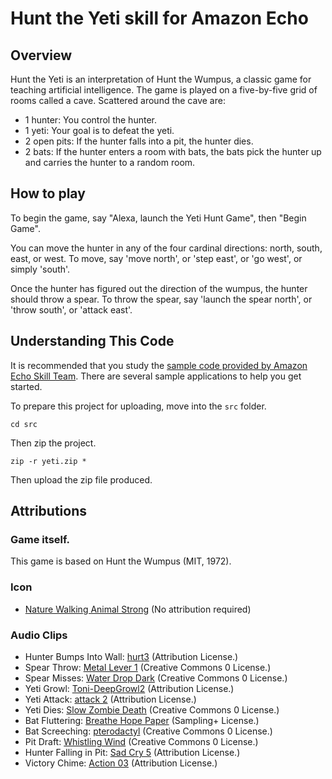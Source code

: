 # Hunt the Yeti skill for Amazon Echo

## Overview

Hunt the Yeti is an interpretation of Hunt the Wumpus, a classic game for teaching artificial intelligence. The game is played on a five-by-five grid of rooms called a cave. Scattered around the cave are:

- 1 hunter: You control the hunter.
- 1 yeti: Your goal is to defeat the yeti.
- 2 open pits: If the hunter falls into a pit, the hunter dies.
- 2 bats: If the hunter enters a room with bats, the bats pick the hunter up and carries the hunter to a random room.

## How to play

To begin the game, say "Alexa, launch the Yeti Hunt Game", then "Begin Game".

You can move the hunter in any of the four cardinal directions: north, south, east, or west. To move, say 'move north', or 'step east', or 'go west', or simply 'south'.

Once the hunter has figured out the direction of the wumpus, the hunter should throw a spear. To throw the spear, say 'launch the spear north', or 'throw south', or 'attack east'.

## Understanding This Code

It is recommended that you study the [sample code provided by Amazon Echo Skill Team](https://github.com/amzn/alexa-skills-kit-js). There are several sample applications to help you get started.

To prepare this project for uploading, move into the `src` folder.

    cd src

Then zip the project.

    zip -r yeti.zip *

Then upload the zip file produced.

## Attributions

### Game itself.

This game is based on Hunt the Wumpus (MIT, 1972).

### Icon

- [Nature Walking Animal Strong](https://www.pexels.com/photo/nature-walking-animal-strong-4075/) (No attribution required)

### Audio Clips

- Hunter Bumps Into Wall: [hurt3](https://www.freesound.org/people/thecheeseman/sounds/44430/) (Attribution License.)
- Spear Throw: [Metal Lever 1](https://www.freesound.org/people/timgormly/sounds/151271/) (Creative Commons 0 License.)
- Spear Misses: [Water Drop Dark](https://www.freesound.org/people/Ev-Dawg/sounds/337525/) (Creative Commons 0 License.)
- Yeti Growl: [Toni-DeepGrowl2](https://www.freesound.org/people/enochrooted/sounds/49465/) (Attribution License.)
- Yeti Attack: [attack 2](https://www.freesound.org/people/sonidotv/sounds/238317/) (Attribution License.)
- Yeti Dies: [Slow Zombie Death](https://www.freesound.org/people/scorpion67890/sounds/169058/) (Creative Commons 0 License.)
- Bat Fluttering: [Breathe Hope Paper](https://www.freesound.org/people/smallsushi/sounds/2294/) (Sampling+ License.)
- Bat Screeching: [pterodactyl](https://www.freesound.org/people/dinodilopho/sounds/263530/) (Creative Commons 0 License.)
- Pit Draft: [Whistling Wind](https://www.freesound.org/people/Motion_S/sounds/218386/) (Creative Commons 0 License.)
- Hunter Falling in Pit: [Sad Cry 5](https://www.freesound.org/people/jorickhoofd/sounds/180310/) (Attribution License.)
- Victory Chime: [Action 03](https://www.freesound.org/people/rhodesmas/sounds/320883/) (Attribution License.)
